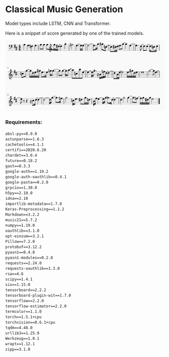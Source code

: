 # Classical Music Generation

Model types include LSTM, CNN and Transformer.

Here is a snippet of score generated by one of the trained models.

![](generated_score.png)

### Requirements:

`absl-py==0.9.0`</br>
`astunparse==1.6.3`</br>
`cachetools==4.1.1`</br>
`certifi==2020.6.20`</br>
`chardet==3.0.4`</br>
`future==0.18.2`</br>
`gast==0.3.3`</br>
`google-auth==1.19.2`</br>
`google-auth-oauthlib==0.4.1`</br>
`google-pasta==0.2.0`</br>
`grpcio==1.30.0`</br>
`h5py==2.10.0`</br>
`idna==2.10`</br>
`importlib-metadata==1.7.0`</br>
`Keras-Preprocessing==1.1.2`</br>
`Markdown==3.2.2`</br>
`music21==5.7.2`</br>
`numpy==1.19.0`</br>
`oauthlib==3.1.0`</br>
`opt-einsum==3.2.1`</br>
`Pillow==7.2.0`</br>
`protobuf==3.12.2`</br>
`pyasn1==0.4.8`</br>
`pyasn1-modules==0.2.8`</br>
`requests==2.24.0`</br>
`requests-oauthlib==1.3.0`</br>
`rsa==4.6`</br>
`scipy==1.4.1`</br>
`six==1.15.0`</br>
`tensorboard==2.2.2`</br>
`tensorboard-plugin-wit==1.7.0`</br>
`tensorflow==2.2.0`</br>
`tensorflow-estimator==2.2.0`</br>
`termcolor==1.1.0`</br>
`torch==1.5.1+cpu`</br>
`torchvision==0.6.1+cpu`</br>
`tqdm==4.48.0`</br>
`urllib3==1.25.9`</br>
`Werkzeug==1.0.1`</br>
`wrapt==1.12.1`</br>
`zipp==3.1.0`</br>